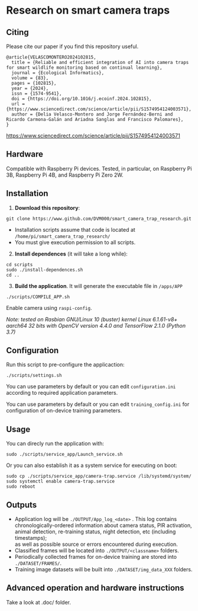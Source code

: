 # Research on smart camera traps

## Citing

Please cite our paper if you find this repository useful.

```
@article{VELASCOMONTERO2024102815,
  title = {Reliable and efficient integration of AI into camera traps for smart wildlife monitoring based on continual learning},
  journal = {Ecological Informatics},
  volume = {83},
  pages = {102815},
  year = {2024},
  issn = {1574-9541},
  doi = {https://doi.org/10.1016/j.ecoinf.2024.102815},
  url = {https://www.sciencedirect.com/science/article/pii/S1574954124003571},
  author = {Delia Velasco-Montero and Jorge Fernández-Berni and Ricardo Carmona-Galán and Ariadna Sanglas and Francisco Palomares},
}
```

https://www.sciencedirect.com/science/article/pii/S1574954124003571


## Hardware

Compatible with Raspberry Pi devices. Tested, in particular, on Raspberry Pi 3B, Raspberry Pi 4B, and Raspberry Pi Zero 2W.


## Installation

1. **Download this repository**:

```
git clone https://www.github.com/DVM000/smart_camera_trap_research.git 
```

 - Installation scripts assume that code is located at `/home/pi/smart_camera_trap_research/`
 - You must give execution permission to all scripts.

2. **Install dependences** (it will take a long while):

```
cd scripts
sudo ./install-dependences.sh
cd ..
```


3. **Build the application**. It will generate the executable file in `/apps/APP`

```
./scripts/COMPILE_APP.sh
```

Enable camera using `raspi-config`.


*Note: tested on Rasbian GNU/Linux 10 (buster) kernel Linux 6.1.61-v8+ aarch64 32 bits with OpenCV version 4.4.0 and TensorFlow 2.1.0 (Python 3.7)*


## Configuration

Run this script to pre-configure the applicaction:

```
./scripts/settings.sh
```

You can use parameters by default or you can edit `configuration.ini` according to required application parameters. 

You can use parameters by default or you can edit `training_config.ini` for configuration of on-device training parameters.



## Usage

You can direcly run the application with:

```
sudo ./scripts/service_app/Launch_service.sh
```

Or you can also establish it as a system service for executing on boot:
 
```
sudo cp ./scripts/service_app/camera-trap.service /lib/systemd/system/  
sudo systemctl enable camera-trap.service
sudo reboot
```


## Outputs

 - Application log will be `./OUTPUT/App_log_<date>` . This log contains chronologically-ordered information about camera status, 
    PIR activation, animal detection, re-training status, night detection, etc (including timestamps);   
    as well as possible source or errors encountered during execution.
 - Classified frames will be located into `./OUTPUT/<classname>` folders. 
 - Periodically collected frames for on-device training are stored into `./DATASET/FRAMES/`.
 - Training image datasets will be built into `./DATASET/img_data_XXX` folders.

## Advanced operation and hardware instructions

Take a look at .doc/ folder.







 	





